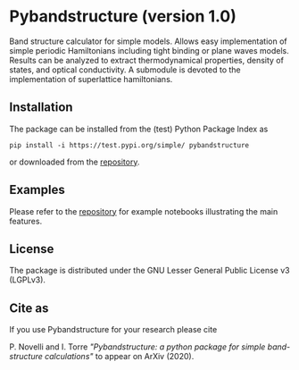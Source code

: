 # Pybandstructure (version 1.0)

Band structure calculator for simple models.
Allows easy implementation of simple periodic Hamiltonians including tight binding or plane waves models.
Results can be analyzed to extract thermodynamical properties, density of states, and optical conductivity.
A submodule is devoted to the implementation of superlattice hamiltonians.

## Installation

The package can be installed from the (test) Python Package Index as

    pip install -i https://test.pypi.org/simple/ pybandstructure

or downloaded from the [repository](https://gitlab.com/itorre/bandstructure-calculation).

## Examples

Please refer to the [repository](https://gitlab.com/itorre/bandstructure-calculation) for example notebooks illustrating the main features.

## License

The package is distributed under the GNU Lesser General Public License v3 (LGPLv3).

## Cite as

If you use Pybandstructure for your research please cite

P. Novelli and I. Torre *"Pybandstructure: a python package for simple
band-structure calculations"* to appear on ArXiv (2020).